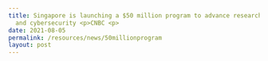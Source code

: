 ```yaml
---
title: Singapore is launching a $50 million program to advance research on AI
  and cybersecurity <p>CNBC <p>
date: 2021-08-05
permalink: /resources/news/50millionprogram
layout: post
---
```

